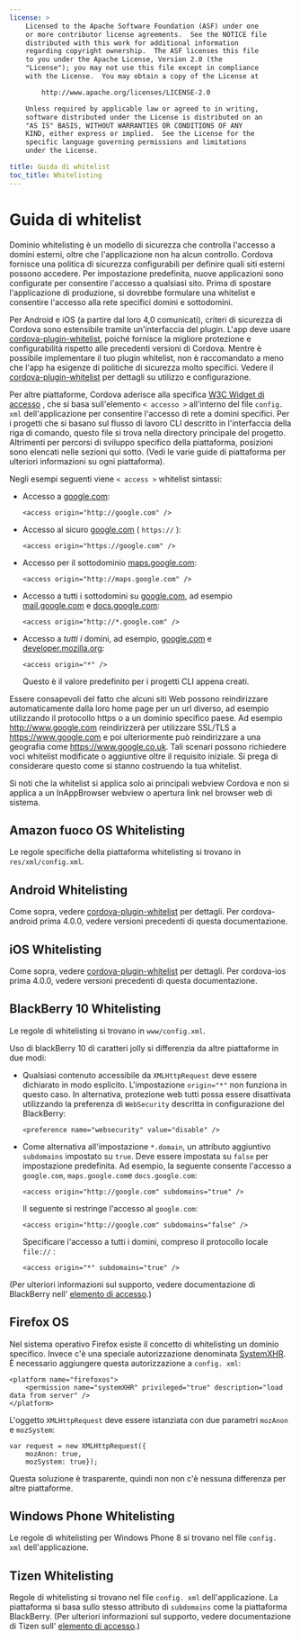 ```yaml
---
license: >
    Licensed to the Apache Software Foundation (ASF) under one
    or more contributor license agreements.  See the NOTICE file
    distributed with this work for additional information
    regarding copyright ownership.  The ASF licenses this file
    to you under the Apache License, Version 2.0 (the
    "License"); you may not use this file except in compliance
    with the License.  You may obtain a copy of the License at

        http://www.apache.org/licenses/LICENSE-2.0

    Unless required by applicable law or agreed to in writing,
    software distributed under the License is distributed on an
    "AS IS" BASIS, WITHOUT WARRANTIES OR CONDITIONS OF ANY
    KIND, either express or implied.  See the License for the
    specific language governing permissions and limitations
    under the License.

title: Guida di whitelist
toc_title: Whitelisting
---
```


# Guida di whitelist

Dominio whitelisting è un modello di sicurezza che controlla l'accesso a domini esterni, oltre che l'applicazione non ha alcun controllo. Cordova fornisce una politica di sicurezza configurabili per definire quali siti esterni possono accedere. Per impostazione predefinita, nuove applicazioni sono configurate per consentire l'accesso a qualsiasi sito. Prima di spostare l'applicazione di produzione, si dovrebbe formulare una whitelist e consentire l'accesso alla rete specifici domini e sottodomini.

Per Android e iOS (a partire dal loro 4,0 comunicati), criteri di sicurezza di Cordova sono estensibile tramite un'interfaccia del plugin. L'app deve usare [cordova-plugin-whitelist][1], poiché fornisce la migliore protezione e configurabilità rispetto alle precedenti versioni di Cordova. Mentre è possibile implementare il tuo plugin whitelist, non è raccomandato a meno che l'app ha esigenze di politiche di sicurezza molto specifici. Vedere il [cordova-plugin-whitelist][1] per dettagli su utilizzo e configurazione.

 [1]: https://github.com/apache/cordova-plugin-whitelist

Per altre piattaforme, Cordova aderisce alla specifica [W3C Widget di accesso][2] , che si basa sull'elemento `< accesso >` all'interno del file `config. xml` dell'applicazione per consentire l'accesso di rete a domini specifici. Per i progetti che si basano sul flusso di lavoro CLI descritto in l'interfaccia della riga di comando, questo file si trova nella directory principale del progetto. Altrimenti per percorsi di sviluppo specifico della piattaforma, posizioni sono elencati nelle sezioni qui sotto. (Vedi le varie guide di piattaforma per ulteriori informazioni su ogni piattaforma).

 [2]: http://www.w3.org/TR/widgets-access/

Negli esempi seguenti viene `< access >` whitelist sintassi:

*   Accesso a [google.com][3]:
    
        <access origin="http://google.com" />
        

*   Accesso al sicuro [google.com][4] ( `https://` ):
    
        <access origin="https://google.com" />
        

*   Accesso per il sottodominio [maps.google.com][5]:
    
        <access origin="http://maps.google.com" />
        

*   Accesso a tutti i sottodomini su [google.com][3], ad esempio [mail.google.com][6] e [docs.google.com][7]:
    
        <access origin="http://*.google.com" />
        

*   Accesso a *tutti i* domini, ad esempio, [google.com][3] e [developer.mozilla.org][8]:
    
        <access origin="*" />
        
    
    Questo è il valore predefinito per i progetti CLI appena creati.

 [3]: http://google.com
 [4]: https://google.com
 [5]: http://maps.google.com
 [6]: http://mail.google.com
 [7]: http://docs.google.com
 [8]: http://developer.mozilla.org

Essere consapevoli del fatto che alcuni siti Web possono reindirizzare automaticamente dalla loro home page per un url diverso, ad esempio utilizzando il protocollo https o a un dominio specifico paese. Ad esempio http://www.google.com reindirizzerà per utilizzare SSL/TLS a https://www.google.com e poi ulteriormente può reindirizzare a una geografia come https://www.google.co.uk. Tali scenari possono richiedere voci whitelist modificate o aggiuntive oltre il requisito iniziale. Si prega di considerare questo come si stanno costruendo la tua whitelist.

Si noti che la whitelist si applica solo ai principali webview Cordova e non si applica a un InAppBrowser webview o apertura link nel browser web di sistema.

## Amazon fuoco OS Whitelisting

Le regole specifiche della piattaforma whitelisting si trovano in `res/xml/config.xml`.

## Android Whitelisting

Come sopra, vedere [cordova-plugin-whitelist][1] per dettagli. Per cordova-android prima 4.0.0, vedere versioni precedenti di questa documentazione.

## iOS Whitelisting

Come sopra, vedere [cordova-plugin-whitelist][1] per dettagli. Per cordova-ios prima 4.0.0, vedere versioni precedenti di questa documentazione.

## BlackBerry 10 Whitelisting

Le regole di whitelisting si trovano in `www/config.xml`.

Uso di blackBerry 10 di caratteri jolly si differenzia da altre piattaforme in due modi:

*   Qualsiasi contenuto accessibile da `XMLHttpRequest` deve essere dichiarato in modo esplicito. L'impostazione `origin="*"` non funziona in questo caso. In alternativa, protezione web tutti possa essere disattivata utilizzando la preferenza di `WebSecurity` descritta in configurazione del BlackBerry:
    
        <preference name="websecurity" value="disable" />
        

*   Come alternativa all'impostazione `*.domain`, un attributo aggiuntivo `subdomains` impostato su `true`. Deve essere impostata su `false` per impostazione predefinita. Ad esempio, la seguente consente l'accesso a `google.com`, `maps.google.com`e `docs.google.com`:
    
        <access origin="http://google.com" subdomains="true" />
        
    
    Il seguente si restringe l'accesso al `google.com`:
    
        <access origin="http://google.com" subdomains="false" />
        
    
    Specificare l'accesso a tutti i domini, compreso il protocollo locale `file://` :
    
        <access origin="*" subdomains="true" />
        

(Per ulteriori informazioni sul supporto, vedere documentazione di BlackBerry nell' [elemento di accesso][9].)

 [9]: https://developer.blackberry.com/html5/documentation/ww_developing/Access_element_834677_11.html

## Firefox OS

Nel sistema operativo Firefox esiste il concetto di whitelisting un dominio specifico. Invece c'è una speciale autorizzazione denominata [SystemXHR][10]. È necessario aggiungere questa autorizzazione a `config. xml`:

 [10]: https://developer.mozilla.org/en-US/docs/Web/API/XMLHttpRequest#Permissions

    <platform name="firefoxos">
        <permission name="systemXHR" privileged="true" description="load data from server" />
    </platform>
    

L'oggetto `XMLHttpRequest` deve essere istanziata con due parametri `mozAnon` e `mozSystem`:

    var request = new XMLHttpRequest({
        mozAnon: true,
        mozSystem: true});
    

Questa soluzione è trasparente, quindi non non c'è nessuna differenza per altre piattaforme.

## Windows Phone Whitelisting

Le regole di whitelisting per Windows Phone 8 si trovano nel file `config. xml` dell'applicazione.

## Tizen Whitelisting

Regole di whitelisting si trovano nel file `config. xml` dell'applicazione. La piattaforma si basa sullo stesso attributo di `subdomains` come la piattaforma BlackBerry. (Per ulteriori informazioni sul supporto, vedere documentazione di Tizen sull' [elemento di accesso][11].)

 [11]: https://developer.tizen.org/help/index.jsp?topic=%2Forg.tizen.web.appprogramming%2Fhtml%2Fide_sdk_tools%2Fconfig_editor_w3celements.htm